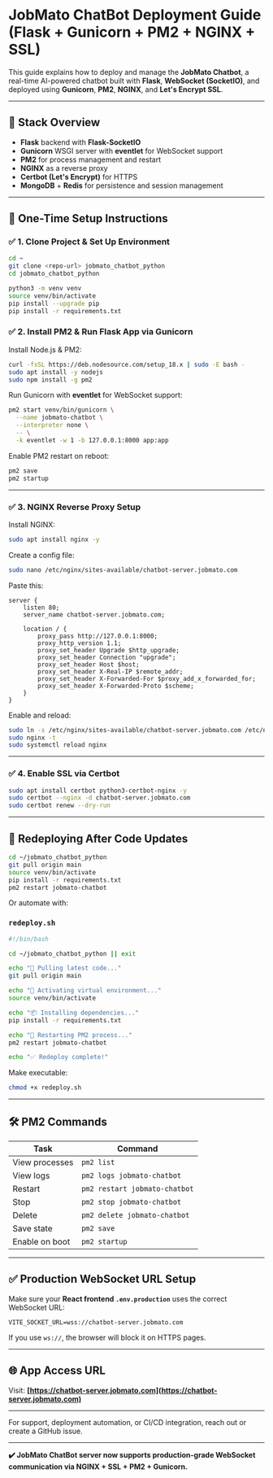 # JobMato ChatBot Deployment Guide (Flask + Gunicorn + PM2 + NGINX + SSL)

This guide explains how to deploy and manage the **JobMato Chatbot**, a real-time AI-powered chatbot built with **Flask**, **WebSocket (SocketIO)**, and deployed using **Gunicorn**, **PM2**, **NGINX**, and **Let's Encrypt SSL**.

---

## 🧱 Stack Overview

* **Flask** backend with **Flask-SocketIO**
* **Gunicorn** WSGI server with **eventlet** for WebSocket support
* **PM2** for process management and restart
* **NGINX** as a reverse proxy
* **Certbot (Let's Encrypt)** for HTTPS
* **MongoDB** + **Redis** for persistence and session management

---

## 🚀 One-Time Setup Instructions

### ✅ 1. Clone Project & Set Up Environment

```bash
cd ~
git clone <repo-url> jobmato_chatbot_python
cd jobmato_chatbot_python

python3 -m venv venv
source venv/bin/activate
pip install --upgrade pip
pip install -r requirements.txt
```

### ✅ 2. Install PM2 & Run Flask App via Gunicorn

Install Node.js & PM2:

```bash
curl -fsSL https://deb.nodesource.com/setup_18.x | sudo -E bash -
sudo apt install -y nodejs
sudo npm install -g pm2
```

Run Gunicorn with **eventlet** for WebSocket support:

```bash
pm2 start venv/bin/gunicorn \
  --name jobmato-chatbot \
  --interpreter none \
  -- \
  -k eventlet -w 1 -b 127.0.0.1:8000 app:app
```

Enable PM2 restart on reboot:

```bash
pm2 save
pm2 startup
```

---

### ✅ 3. NGINX Reverse Proxy Setup

Install NGINX:

```bash
sudo apt install nginx -y
```

Create a config file:

```bash
sudo nano /etc/nginx/sites-available/chatbot-server.jobmato.com
```

Paste this:

```nginx
server {
    listen 80;
    server_name chatbot-server.jobmato.com;

    location / {
        proxy_pass http://127.0.0.1:8000;
        proxy_http_version 1.1;
        proxy_set_header Upgrade $http_upgrade;
        proxy_set_header Connection "upgrade";
        proxy_set_header Host $host;
        proxy_set_header X-Real-IP $remote_addr;
        proxy_set_header X-Forwarded-For $proxy_add_x_forwarded_for;
        proxy_set_header X-Forwarded-Proto $scheme;
    }
}
```

Enable and reload:

```bash
sudo ln -s /etc/nginx/sites-available/chatbot-server.jobmato.com /etc/nginx/sites-enabled/
sudo nginx -t
sudo systemctl reload nginx
```

---

### ✅ 4. Enable SSL via Certbot

```bash
sudo apt install certbot python3-certbot-nginx -y
sudo certbot --nginx -d chatbot-server.jobmato.com
sudo certbot renew --dry-run
```

---

## 🔁 Redeploying After Code Updates

```bash
cd ~/jobmato_chatbot_python
git pull origin main
source venv/bin/activate
pip install -r requirements.txt
pm2 restart jobmato-chatbot
```

Or automate with:

### `redeploy.sh`

```bash
#!/bin/bash

cd ~/jobmato_chatbot_python || exit

echo "🔄 Pulling latest code..."
git pull origin main

echo "🐍 Activating virtual environment..."
source venv/bin/activate

echo "📦 Installing dependencies..."
pip install -r requirements.txt

echo "🚀 Restarting PM2 process..."
pm2 restart jobmato-chatbot

echo "✅ Redeploy complete!"
```

Make executable:

```bash
chmod +x redeploy.sh
```

---

## 🛠️ PM2 Commands

| Task           | Command                       |
| -------------- | ----------------------------- |
| View processes | `pm2 list`                    |
| View logs      | `pm2 logs jobmato-chatbot`    |
| Restart        | `pm2 restart jobmato-chatbot` |
| Stop           | `pm2 stop jobmato-chatbot`    |
| Delete         | `pm2 delete jobmato-chatbot`  |
| Save state     | `pm2 save`                    |
| Enable on boot | `pm2 startup`                 |

---

## ✅ Production WebSocket URL Setup

Make sure your **React frontend `.env.production`** uses the correct WebSocket URL:

```env
VITE_SOCKET_URL=wss://chatbot-server.jobmato.com
```

If you use `ws://`, the browser will block it on HTTPS pages.

---

## 🌐 App Access URL

Visit: **[https://chatbot-server.jobmato.com](https://chatbot-server.jobmato.com)**

---

For support, deployment automation, or CI/CD integration, reach out or create a GitHub issue.

---

**✔️ JobMato ChatBot server now supports production-grade WebSocket communication via NGINX + SSL + PM2 + Gunicorn.**
